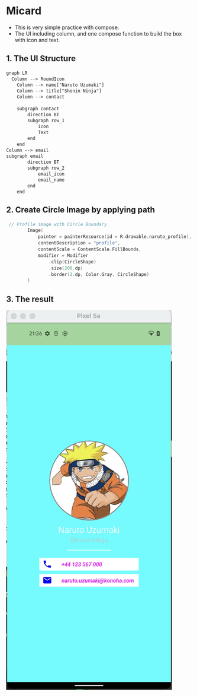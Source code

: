 # Micard
* This is very simple practice with compose.
* The UI including column, and one compose function to build the box with icon and text.

## 1. The UI Structure
```mermaid
graph LR
  Column --> RoundIcon
	Column --> name["Naruto Uzumaki"]
	Column --> title["Shonin Ninja"]
	Column --> contact
	
	subgraph contact
		direction BT
		subgraph row_1
			icon
			Text
		end
	end
Column --> email
subgraph email
		direction BT
		subgraph row_2
			email_icon
			email_name
		end
	end
```
## 2. Create Circle Image by applying path
```kotlin
 // Profile image with Circle Boundary
        Image(
            painter = painterResource(id = R.drawable.naruto_profile),
            contentDescription = "profile",
            contentScale = ContentScale.FillBounds,
            modifier = Modifier
                .clip(CircleShape)
                .size(200.dp)
                .border(2.dp, Color.Gray, CircleShape)
        )
```
## 3. The result
![](docs/image.png)